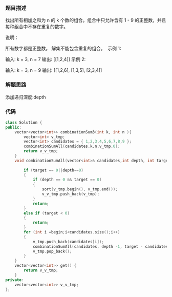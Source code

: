 ### 题目描述
找出所有相加之和为 n 的 k 个数的组合。组合中只允许含有 1 - 9 的正整数，并且每种组合中不存在重复的数字。

说明：

所有数字都是正整数。
解集不能包含重复的组合。 
示例 1:

输入: k = 3, n = 7
输出: [[1,2,4]]
示例 2:

输入: k = 3, n = 9
输出: [[1,2,6], [1,3,5], [2,3,4]]
### 解题思路
添加递归深度:depth
### 代码

```cpp
class Solution {
public:
	vector<vector<int>> combinationSum3(int k, int n ){
		vector<int> v_tmp;
		vector<int> candidates = { 1,2,3,4,5,6,7,8,9 };
		combinationSumAll(candidates,k,n,v_tmp,0);
		return v_v_tmp;
	}
	void combinationSumAll(vector<int>& candidates,int depth, int target, vector<int>& v_tmp,int begin) {
		
		if (target == 0||depth==0)
		{
			if (depth == 0 && target == 0)
			{
				sort(v_tmp.begin(), v_tmp.end());
				v_v_tmp.push_back(v_tmp);
			}
			return;
		}
		else if (target < 0)
		{
			return;
		}
		for (int i =begin;i<candidates.size();i++)
		{
			v_tmp.push_back(candidates[i]);
			combinationSumAll(candidates, depth -1, target - candidates[i], v_tmp, i + 1);
			v_tmp.pop_back();
		}
	}
	vector<vector<int>> get() {
		return v_v_tmp;
	}
private:
	vector<vector<int>> v_v_tmp;
};
```
